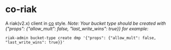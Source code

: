 # co-riak
  A riak(v2.x) client in [co](https://www.npmjs.com/package/co) style.
  *Note: Your bucket type should be created with {"props": {"allow_mult": false, "last_write_wins": true}} for example:*
```
riak-admin bucket-type create dmp '{"props": {"allow_mult": false, "last_write_wins": true}}'
```